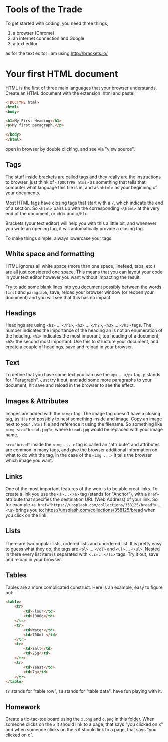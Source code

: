 # Tools of the Trade

To get started with coding, you need three things, 

1. a browser (Chrome)
2. an internet connection and Google
3. a text editor

as for the text editor i am using http://brackets.io/

# Your first HTML document

HTML is the first of three main languages that your browser understands.
Create an HTML document with the extension .html and paste:

~~~~ html
<!DOCTYPE html>
<html>
<body>

<h1>My First Heading</h1>
<p>My first paragraph.</p>

</body>
</html>
~~~~

open in browser by double clicking, and see via "view source".

## Tags

The stuff inside brackets are called tags and they really are the instructions to browser. just think of `<!DOCTYPE html>` as something that tells that computer what language this file is in, and as `<html>` as your beginning of your documents.

Most HTML tags have closing tags that start with a `/`, which indicate the end of a section. So `<html>` pairs up with the corresponding `<\html>` at the very end of the document, or `<h1>` and `</h1>`. 

Brackets (your text editor) will help you with this a little bit, and whenever you write an opening tag, it will automatically provide a closing tag.

To make things simple, always lowercase your tags.

## White space and formatting

HTML ignores all white space (more than one space, linefeed, tabs, etc.) are all just considered one space. This means that you can layout your code in your text editor however you want without impacting the result.

Try to add some blank lines into you document possibly between the words `first` and `paragraph`, save, reload your browser window (or reopen your document) and you will see that this has no impact. 


## Headings

Headings are using `<h1>` ... `</h1>`, `<h2>` ... `</h2>`, `<h3>` ... `</h3>` tags. The number indicates the importance of the heading an is not an enumeration of the heading. `<h1>` indicates the most imporant, top heading of a document, `<h2>` the second most important. Use this to structure your document, and create a couple of headings, save and reload in your browser.

## Text

To define that you have some text you can use the `<p>` ... `</p>` tag. `p` stands for "Paragraph". Just try it out, and add some more paragraphs to your document, hit save and reload in the browser to see the effect.

## Images & Attributes

Images are added with the `<img>` tag. The image tag doesn't have a closing tag, as it is not possibly to nest something inside and image. Copy an image next to your `.html` file and reference it using the filename. So something like `<img src="bread.jpg">`, where `bread.jpg` would be replaced with your image name.

`src="bread"` inside the `<img ... >` tag is called an "attribute" and attributes are common in many tags, and give the browser additional information on what to do with the tag, in the case of the `<img ...>` it tells the browser which image you want.

## Links

One of the most important features of the web is to be able creat links. To create a link you use the `<a>` ... `</a>` tag (stands for "Anchor"), with a `href=` attribute that specifies the destination URL (Web Address) of your link. So for example `<a href="https://unsplash.com/collections/358125/bread">` ... `<\a>` brings you to: https://unsplash.com/collections/358125/bread when you click on the link

## Lists

There are two popular lists, ordered lists and unordered list. It is pretty easy to guess what they do, the tags are `<ol>` ... `</ol>` and `<ul>` ... `</ul>`. Nested in there every list item is separated with `<li>` ... `</li>` tags. Try it out, save and reload in your browser.

## Tables

Tables are a more complicated construct. Here is an example, easy to figure out:

~~~~ html
<table>
    <tr>
        <td>Flour</td>
        <td>1000g</td>
    </tr>
    <tr>
        <td>Water</td>
        <td>700ml </td>
    </tr>
    <tr>
        <td>Salt</td>
        <td>25g</td>
    </tr>
    <tr>
        <td>Yeast</td>
        <td>7g</td>
    </tr>
</table>
~~~~

`tr` stands for "table row", `td` stands for "table data". have fun playing with it.

## Homework

Create a tic-tac-toe board using the `x.png` and `o.png` in this [folder](..). When someone clicks on the `x` it should link to a page, that says "you clicked on x" and when someone clicks on the `o` it should link to a page, that says "you clicked on o".
